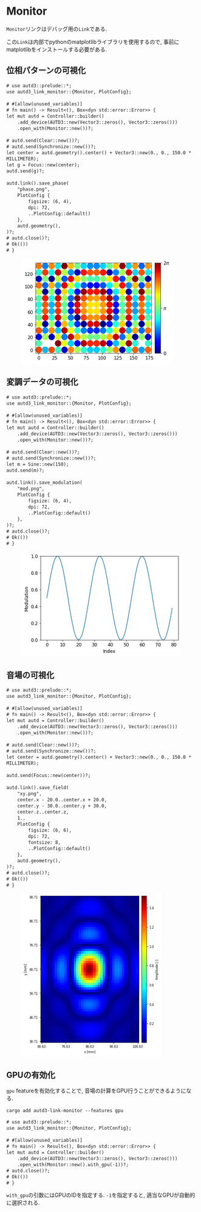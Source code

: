 # Monitor

`Monitor`リンクはデバッグ用の`Link`である.

この`Link`は内部でpythonのmatplotlibライブラリを使用するので, 事前にmatplotlibをインストールする必要がある.

## 位相パターンの可視化

```rust,ignore
# use autd3::prelude::*;
use autd3_link_monitor::{Monitor, PlotConfig};

# #[allow(unused_variables)]
# fn main() -> Result<(), Box<dyn std::error::Error>> {
let mut autd = Controller::builder()
    .add_device(AUTD3::new(Vector3::zeros(), Vector3::zeros()))
    .open_with(Monitor::new())?;

# autd.send(Clear::new())?;
# autd.send(Synchronize::new())?;
let center = autd.geometry().center() + Vector3::new(0., 0., 150.0 * MILLIMETER);
let g = Focus::new(center);
autd.send(g)?;

autd.link().save_phase(
    "phase.png",
    PlotConfig {
        figsize: (6, 4),
        dpi: 72,
        ..PlotConfig::default()
    },
    autd.geometry(),
)?;
# autd.close()?;
# Ok(())
# }
```

<figure>
  <img src="../../fig/Users_Manual/phase.png"/>
</figure>

## 変調データの可視化

```rust,ignore
# use autd3::prelude::*;
use autd3_link_monitor::{Monitor, PlotConfig};

# #[allow(unused_variables)]
# fn main() -> Result<(), Box<dyn std::error::Error>> {
let mut autd = Controller::builder()
    .add_device(AUTD3::new(Vector3::zeros(), Vector3::zeros()))
    .open_with(Monitor::new())?;

# autd.send(Clear::new())?;
# autd.send(Synchronize::new())?;
let m = Sine::new(150);
autd.send(m)?;

autd.link().save_modulation(
    "mod.png",
    PlotConfig {
        figsize: (6, 4),
        dpi: 72,
        ..PlotConfig::default()
    },
)?;
# autd.close()?;
# Ok(())
# }
```

<figure>
  <img src="../../fig/Users_Manual/mod.png"/>
</figure>

## 音場の可視化

```rust,ignore
# use autd3::prelude::*;
use autd3_link_monitor::{Monitor, PlotConfig};

# #[allow(unused_variables)]
# fn main() -> Result<(), Box<dyn std::error::Error>> {
let mut autd = Controller::builder()
    .add_device(AUTD3::new(Vector3::zeros(), Vector3::zeros()))
    .open_with(Monitor::new())?;

# autd.send(Clear::new())?;
# autd.send(Synchronize::new())?;
let center = autd.geometry().center() + Vector3::new(0., 0., 150.0 * MILLIMETER);

autd.send(Focus::new(center))?;

autd.link().save_field(
    "xy.png",
    center.x - 20.0..center.x + 20.0,
    center.y - 30.0..center.y + 30.0,
    center.z..center.z,
    1.,
    PlotConfig {
        figsize: (6, 6),
        dpi: 72,
        fontsize: 8,
        ..PlotConfig::default()
    },
    autd.geometry(),
)?;
# autd.close()?;
# Ok(())
# }
```

<figure>
  <img src="../../fig/Users_Manual/xy.png"/>
</figure>


## GPUの有効化

`gpu` featureを有効化することで, 音場の計算をGPU行うことができるようになる.

```shell
cargo add autd3-link-monitor --features gpu
```

```rust,ignore
# use autd3::prelude::*;
use autd3_link_monitor::{Monitor, PlotConfig};

# #[allow(unused_variables)]
# fn main() -> Result<(), Box<dyn std::error::Error>> {
let mut autd = Controller::builder()
    .add_device(AUTD3::new(Vector3::zeros(), Vector3::zeros()))
    .open_with(Monitor::new().with_gpu(-1))?;
# autd.close()?;
# Ok(())
# }
```

`with_gpu`の引数にはGPUのIDを指定する. `-1`を指定すると, 適当なGPUが自動的に選択される.
